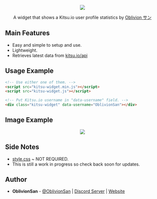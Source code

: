 <p align="center"><a href="https://kitsu.io/"><img src="https://image.ibb.co/n5R1SS/ki_banner.png"/></a></p>
<p align="center">A widget that shows a Kitsu.io user profile statistics by <a href="https://oblivionsan.tk">Oblivion サン</a></p>

## Main Features
  - Easy and simple to setup and use.
  - Lightweight.
  - Retrieves latest data from <a href="https://kitsu.docs.apiary.io/">kitsu.io/api</a>

## Usage Example
```html
<!-- Use either one of them. -->
<script src="kitsu-widget.min.js"></script>
<script src="kitsu-widget.js"></script>

<!-- Put Kitsu.io username in "data-username" field. -->
<div class="kitsu-widget" data-username="OblivionSan"></div>
```

## Image Example
<p align="center"><a href="#"><img src="https://i.imgur.com/51cjH4D.png"/></a></p>

## Side Notes
  - [style.css](src/style.css) ~ NOT REQUIRED.
  - This is still a work in progress so check back soon for updates.

## Author
- **OblivionSan** - [@OblivionSan](https://twitter.com/OblivionSan) | [Discord Server](https://discord.gg/kxNeGRC) | [Website](https://oblivionsan.tk)